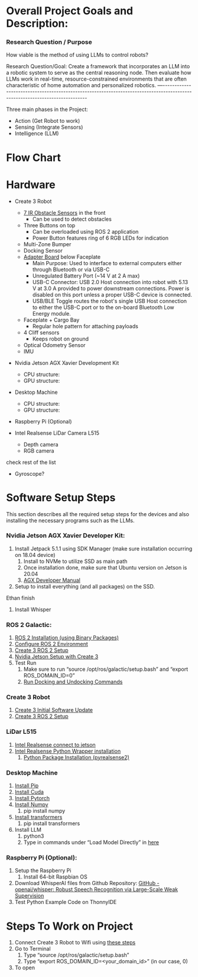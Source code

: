 # <a name="_dp1pvo7e969g"></a>Overall Project Goals and Description:
### <a name="_wsd4gpfpx9lo"></a>Research Question / Purpose
How viable is the method of using LLMs to control robots?

Research Question/Goal: Create a framework that incorporates an LLM into a robotic system to serve as the central reasoning node.
Then evaluate how LLMs work in real-time, resource-constrained environments that are often characteristic of home automation and personalized robotics.
—----------------------------------------------------------------------------------------------------------------------------

Three main phases in the Project:

- Action (Get Robot to work)
- Sensing (Integrate Sensors)
- Intelligence (LLM)

# <a name="_j2xgk1o4oxgt"></a>Flow Chart


# <a name="_2mm3fcg06im1"></a>Hardware
- Create 3 Robot
  - [7 IR Obstacle Sensors](https://iroboteducation.github.io/create3_docs/hw/data/ir_sensors_drawing.svg) in the front
    - Can be used to detect obstacles
  - Three Buttons on top
    - Can be overloaded using ROS 2 application
    - Power Button features ring of 6 RGB LEDs for indication
  - Multi-Zone Bumper
  - Docking Sensor
  - [Adapter Board](https://iroboteducation.github.io/create3_docs/hw/adapter/) below Faceplate
    - Main Purpose: Used to interface to external computers either through Bluetooth or via USB-C
    - Unregulated Battery Port (~14 V at 2 A max)
    - USB-C Connector: USB 2.0 Host connection into robot with 5.13 V at 3.0 A provided to power downstream connections. Power is disabled on this port unless a proper USB-C device is connected.
    - USB/BLE Toggle routes the robot's single USB Host connection to either the USB-C port or to the on-board Bluetooth Low Energy module.
  - Faceplate + Cargo Bay
    - Regular hole pattern for attaching payloads
  - 4 Cliff sensors
    - Keeps robot on ground
  - Optical Odometry Sensor 
  - IMU
- Nvidia Jetson AGX Xavier Development Kit
  - CPU structure:
  - GPU structure:
- Desktop Machine
  - CPU structure:
  - GPU structure:
- Raspberry Pi (Optional)

- Intel Realsense LiDar Camera L515
  - Depth camera
  - RGB camera

check rest of the list
  - Gyroscope?


# <a name="_lurn8zysr1yz"></a>
# <a name="_7m57xmegjlky"></a>Software Setup Steps
This section describes all the required setup steps for the devices and also installing the necessary programs such as the LLMs.
### <a name="_w6bxqfk0gqed"></a>**Nvidia Jetson AGX Xavier Developer Kit:**
1. Install Jetpack 5.1.1 using SDK Manager (make sure installation occurring on 18.04 device)
   1. Install to NVMe to utilize SSD as main path
   1. Once installation done, make sure that Ubuntu version on Jetson is 20.04
   1. [AGX Developer Manual](https://developer.download.nvidia.com/embedded/L4T/r32-3-1_Release_v1.0/jetson_agx_xavier_developer_kit_user_guide.pdf?t=eyJscyI6InJlZiIsImxzZCI6IlJFRi1pcm9ib3RlZHVjYXRpb24uZ2l0aHViLmlvLyJ9)
1. Setup to install everything (and all packages) on the SSD.

Ethan finish
1. Install Whisper
### <a name="_wz48jhjac9c"></a>**ROS 2 Galactic:** 
1. [ROS 2 Installation (using Binary Packages)](https://docs.ros.org/en/galactic/Installation/Ubuntu-Install-Debians.html)
1. [Configure ROS 2 Environment](https://docs.ros.org/en/galactic/Tutorials/Beginner-CLI-Tools/Configuring-ROS2-Environment.html)
1. [Create 3 ROS 2 Setup](https://iroboteducation.github.io/create3_docs/setup/ubuntu2004/)
1. [Nvidia Jetson Setup with Create 3](https://iroboteducation.github.io/create3_docs/setup/jetson/)
1. Test Run
   1. Make sure to run “source /opt/ros/galactic/setup.bash” and “export ROS\_DOMAIN\_ID=0”
   1. [Run Docking and Undocking Commands](https://iroboteducation.github.io/create3_docs/api/docking/)
### <a name="_ipoi7k53nfal"></a>**Create 3 Robot**
1. [Create 3 Initial Software Update](https://edu.irobot.com/create3-setup)
1. [Create 3 ROS 2 Setup](https://iroboteducation.github.io/create3_docs/setup/ubuntu2004/)
### <a name="_kixv8wiff98"></a>**LiDar L515**
1. [Intel Realsense connect to jetson](https://dev.intelrealsense.com/docs/nvidia-jetson-tx2-installation)
1. [Intel Realsense Python Wrapper installation](https://github.com/IntelRealSense/librealsense/tree/master/wrappers/python)
   1. [Python Package Installation (pyrealsense2)](https://pypi.org/project/pyrealsense2/)
### <a name="_vfo2xrqkgcq8"></a>**Desktop Machine**
1. [Install Pip](https://packaging.python.org/en/latest/tutorials/installing-packages/#ensure-you-can-run-pip-from-the-command-line)
1. [Install Cuda](https://developer.nvidia.com/cuda-downloads)
1. [Install Pytorch](https://pytorch.org/get-started/locally/)
1. [Install Numpy](https://numpy.org/install/)
   1. pip install numpy
1. [Install transformers](https://pypi.org/project/transformers/)
   1. pip install transformers
1. Install LLM
   1. python3
   1. Type in commands under “Load Model Directly” in [here](https://huggingface.co/WizardLM/WizardCoder-15B-V1.0)
### <a name="_mdzbkvsxfwrk"></a>**Raspberry Pi (Optional):**
1. Setup the Raspberry Pi
   1. Install 64-bit Raspbian OS
1. Download WhisperAI files from Github Repository: [GitHub - openai/whisper: Robust Speech Recognition via Large-Scale Weak Supervision](https://github.com/openai/whisper) 
1. Test Python Example Code on ThonnyIDE


# <a name="_u5tjiebpdhq1"></a>Steps To Work on Project
1. Connect Create 3 Robot to Wifi using [these steps](https://edu.irobot.com/create3-setup)
1. Go to Terminal
   1. Type “source /opt/ros/galactic/setup.bash”
   1. Type “export ROS\_DOMAIN\_ID=<your\_domain\_id>” (in our case, 0)
1. To open

